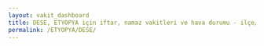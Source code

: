 ```yaml
---
layout: vakit_dashboard
title: DESE, ETYOPYA için iftar, namaz vakitleri ve hava durumu - ilçe/eyalet seç
permalink: /ETYOPYA/DESE/
---
```


<script type="text/javascript">
  var GLOBAL_COUNTRY = 'ETYOPYA';
  var GLOBAL_CITY = 'DESE';
  var GLOBAL_STATE = '';
  var lat = 72;
  var lon = 21;
</script>
